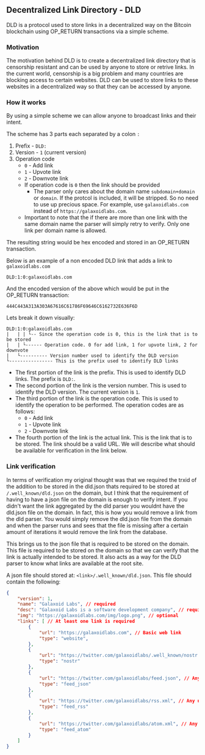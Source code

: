 ## Decentralized Link Directory - DLD

DLD is a protocol used to store links in a decentralized way on the Bitcoin blockchain using OP_RETURN transactions via a simple scheme.

### Motivation

The motivation behind DLD is to create a decentralized link directory that is censorship resistant and can be used by anyone to store or retrive links. In the current world, censorship is a big problem and many countries are blocking access to certain websites. DLD can be used to store links to these websites in a decentralized way so that they can be accessed by anyone.

### How it works

By using a simple scheme we can allow anyone to broadcast links and their intent.

The scheme has 3 parts each separated by a colon `:`
1. Prefix - `DLD:`
2. Version - `1` (current version)
3. Operation code
    -  `0` - Add link
    -  `1` - Upvote link
    -  `2` - Downvote link
    - If operation code is `0` then the link should be provided
        - The parser only cares about the domain name `subdomain+domain` or `domain`. If the protcol is included, it will be stripped. So no need to use up precious space. For example, use `galaxoidlabs.com` instead of `https://galaxoidlabs.com`.
    - Important to note that the if there are more than one link with the same domain name the parser will simply retry to verify. Only one link per domain name is allowed.

The resulting string would be hex encoded and stored in an OP_RETURN transaction. 

Below is an example of a non encoded DLD link that adds a link to `galaxoidlabs.com`

```
DLD:1:0:galaxoidlabs.com
```

And the encoded version of the above which would be put in the OP_RETURN transaction:

```
444C443A313A303A67616C61786F69646C6162732E636F6D
```

Lets break it down visually:

```
DLD:1:0:galaxoidlabs.com
|   | | └-- Since the operation code is 0, this is the link that is to be stored  
|   | └------ Operation code. 0 for add link, 1 for upvote link, 2 for downvote
|   └---------- Version number used to identify the DLD version
└---------------- This is the prefix used to identify DLD links
```

- The first portion of the link is the prefix. This is used to identify DLD links. The prefix is `DLD:`.
- The second portion of the link is the version number. This is used to identify the DLD version. The current version is `1`.
- The third portion of the link is the operation code. This is used to identify the operation to be performed. The operation codes are as follows:
  - `0` - Add link
  - `1` - Upvote link
  - `2` - Downvote link
- The fourth portion of the link is the actual link. This is the link that is to be stored. The link should be a valid URL. We will describe what should be available for verification in the link below.

### Link verification

In terms of verification my original thought was that we required the trxid of the addition to be stored in the dld.json thats required to be stored at `/.well_known/dld.json` on the domain, but I think that the requirement of having to have a json file on the domain is enough to verify intent. If you didn't want the link aggregated by the dld parser you wouldnt have the dld.json file on the domain. In fact, this is how you would remove a link from the dld parser. You would simply remove the dld.json file from the domain and when the parser runs and sees that the file is missing after a certain amount of iterations it would remove the link from the database. 

This brings us to the json file that is required to be stored on the domain. This file is required to be stored on the domain so that we can verify that the link is actually intended to be stored. It also acts as a way for the DLD parser to know what links are available at the root site.

A json file should stored at: `<link>/.well_known/dld.json`. This file should contain the following:

```json
{
    "version": 1,
    "name": "Galaxoid Labs", // required
    "desc": "Galaxoid Labs is a software development company", // required
    "img": "https://galaxoidlabs.com/img/logo.png", // optional
    "links": [ // At least one link is required
        {
            "url": "https://galaxoidlabs.com", // Basic web link
            "type": "website",
        },
        {
            "url": "https://twitter.com/galaxoidlabs/.well_known/nostr.json", // NIP05 Nostr json file
            "type": "nostr"
        },
        {
            "url": "https://twitter.com/galaxoidlabs/feed.json", // Any url to resolves to your json feed
            "type": "feed_json"
        },
        {
            "url": "https://twitter.com/galaxoidlabs/rss.xml", // Any url to resolves to your rss feed
            "type": "feed_rss"
        },
        {
            "url": "https://twitter.com/galaxoidlabs/atom.xml", // Any url to resolves to your atom feed
            "type": "feed_atom"
        }
    ]
}
```
